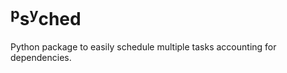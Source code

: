 # <sup>p</sup>s<sup>y</sup>ched
Python package to easily schedule multiple tasks accounting for dependencies.
